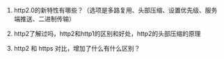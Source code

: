 1. http2.0的新特性有哪些？（选项是多路复用、头部压缩、设置优先级、服务端推送、二进制传输）

2. http2了解过吗，http2和http1的区别和好处，http2的头部压缩的原理

3. http2 和 https 对比，增加了什么有什么区别？